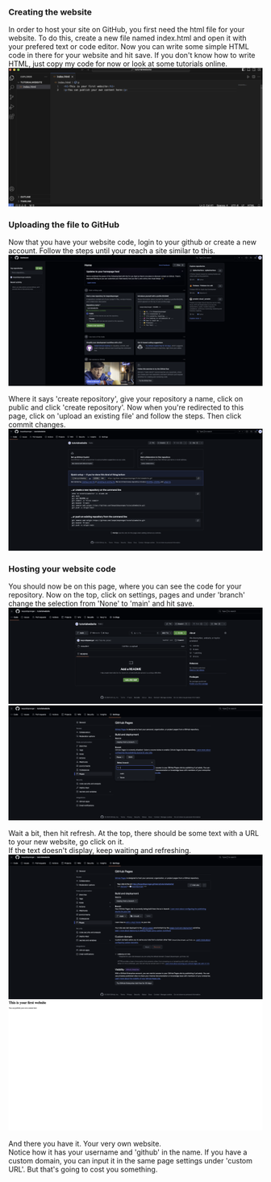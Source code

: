 ### Creating the website
In order to host your site on GitHub, you first need the html file for your website.
To do this, create a new file named index.html and open it with your prefered text or code editor. Now you can write some simple HTML code in there for your website and hit save.
If you don't know how to write HTML, just copy my code for now or look at some tutorials online.
![VS Code Snippet](imgs/upload_to_github/Screenshot-0.png)

### Uploading the file to GitHub
Now that you have your website code, login to your github or create a new account. Follow the steps until your reach a site similar to this.
![Create GitHub Repository](imgs/upload_to_github/Screenshot-1.png)

Where it says 'create repository', give your repository a name, click on public and click 'create repository'.
Now when you're redirected to this page, click on 'upload an existing file' and follow the steps. Then click commit changes.
![Upload an existing file](imgs/upload_to_github/Screenshot-2.png)

### Hosting your website code
You should now be on this page, where you can see the code for your repository.
Now on the top, click on settings, pages and under 'branch' change the selection from 'None' to 'main' and hit save.
![Repository Code](imgs/upload_to_github/Screenshot-3.png)
![Page Settings](imgs/upload_to_github/Screenshot-4.png)

Wait a bit, then hit refresh. At the top, there should be some text with a URL to your new website, go click on it. <br>If the text doesn't display, keep waiting and refreshing.
![Click on the URL for the website](imgs/upload_to_github/Screenshot-5.png)
![Your website displayed here](imgs/upload_to_github/Screenshot-6.png)

And there you have it. Your very own website. <br>Notice how it has your username and 'github' in the name. If you have a custom domain, you can input it in the same page settings under 'custom URL'. 
But that's going to cost you something.
